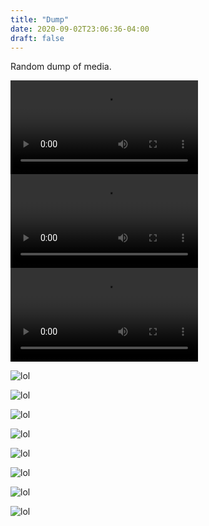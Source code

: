 ```yaml
---
title: "Dump"
date: 2020-09-02T23:06:36-04:00
draft: false
---
```


Random dump of media.

<video loop playsinline controls>
 <source src="/img/2020/1594554427909.webm" type="video/webm">
</video>
<video loop playsinline controls>
 <source src="/img/2020/1596246851111.webm" type="video/webm">
</video>
<video loop playsinline controls>
 <source src="/img/2020/9AjQpJN6vpA8md_E.mp4" type="video/mp4">
</video>

![lol](/img/2020/20200803_192221.jpg)  

![lol](/img/2020/IMG_20200813_103937_322.jpg)  

![lol](/img/2020/IMG_20200831_164210_523.jpg)  

![lol](/img/2020/IMG_20200902_190337_065.jpg)  

![lol](/img/2020/MAGA20hood_1558745452005.jpeg_7312348_ver1.0.jpg)  

![lol](/img/2020/received_311447806753630.jpeg)  

![lol](/img/2020/received_349587229770216.jpeg)  

![lol](/img/2020/received_623312998584958.jpeg)
